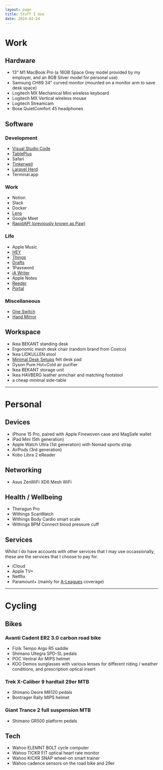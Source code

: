 ```yaml
---
layout: page
title: Stuff I Use
date: 2024-02-24
---
```


# Work

## Hardware

- 13" M1 MacBook Pro (a 16GB Space Grey model provided by my employer, and an 8GB Silver model for personal use)
- Samsung CH89 34" curved monitor (mounted on a monitor arm to save desk space)
- Logitech MX Mechanical Mini wireless keyboard
- Logitech MX Vertical wireless mouse
- Logitech Streamcam
- Bose QuietComfort 45 headphones

## Software

### Development

- [Visual Studio Code](/vs-code)
- [TablePlus](https://tableplus.com)
- Safari
- [Tinkerwell](https://tinkerwell.app)
- [Laravel Herd](https://herd.laravel.com)
- Terminal.app

### Work

- Notion
- Slack
- Docker
- [Lens](https://k8slens.dev)
- Google Meet
- [RapidAPI (previously known as Paw)](https://paw.cloud)

### Life

- Apple Music
- [HEY](https://hey.com)
- [Things](https://culturedcode.com/things/)
- [Drafts](https://getdrafts.com)
- 1Password
- [iA Writer](https://ia.net/writer)
- Apple Notes
- [Reeder](https://reederapp.com)
- [Portal](https://portal.app)

### Miscellaneous

- [One Switch](https://fireball.studio/oneswitch/)
- [Hand Mirror](https://handmirror.app)

## Workspace

- Ikea BEKANT standing desk
- Ergonomic mesh desk chair (random brand from Costco)
- Ikea LIDKULLEN stool
- [Minimal Desk Setups](https://www.minimaldesksetups.com) felt desk pad
- Dyson Pure Hot+Cold air purifier
- Ikea BEKANT storage unit
- Ikea HAVBERG leather armchair and matching footstool
- a cheap minimal side-table

---

# Personal

## Devices

- iPhone 15 Pro, paired with Apple Finewoven case and MagSafe wallet
- iPad Mini (5th generation)
- Apple Watch Ultra (1st generation) with Nomad sports strap
- AirPods (3rd generation)
- Kobo Libra 2 eReader

## Networking

- Asus ZenWiFi XD6 Mesh WiFi

## Health / Wellbeing

- Theragun Pro
- Withings ScanWatch
- Withings Body Cardio smart scale
- Withings BPM Connect blood pressure cuff

## Services

Whilst I do have accounts with other services that I may use occassionally, these are the services that I choose to pay for.

- iCloud
- Apple TV+
- Netflix
- Paramount+ (mainly for [A-Leagues](https://aleagues.com.au) coverage)

---

# Cycling

## Bikes

### Avanti Cadent ER2 3.0 carbon road bike

- Fizik Tempo Argo R5 saddle
- Shimano Ultegra SPD-SL pedals
- POC Ventral Air MIPS helmet
- KOO Demos sunglasses with various lenses for different riding / weather conditions, and prescription optical insert

### Trek X-Caliber 9 hardtail 29er MTB

- Shimano Deore M8120 pedals
- Bontrager Rally MIPS helmet

### Giant Trance 2 full suspension MTB

- Shimano GR500 platform pedals

## Tech

- Wahoo ELEMNT BOLT cycle computer
- Wahoo TICKR FIT optical heart rate monitor
- Wahoo KICKR SNAP wheel-on smart trainer
- Wahoo cadence sensors on the road bike and 29er
